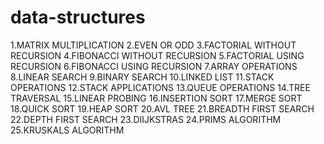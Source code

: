 # data-structures
1.MATRIX MULTIPLICATION
2.EVEN OR ODD 
3.FACTORIAL WITHOUT RECURSION
4.FIBONACCI WITHOUT RECURSION 
5.FACTORIAL USING RECURSION 
6.FIBONACCI USING RECURSION
7.ARRAY OPERATIONS 
8.LINEAR SEARCH 
9.BINARY SEARCH
10.LINKED LIST
11.STACK OPERATIONS
12.STACK APPLICATIONS
13.QUEUE OPERATIONS
14.TREE TRAVERSAL
15.LINEAR PROBING
16.INSERTION SORT
17.MERGE SORT
18.QUICK SORT
19.HEAP SORT
20.AVL TREE
21.BREADTH FIRST SEARCH
22.DEPTH FIRST SEARCH
23.DIIJKSTRAS
24.PRIMS ALGORITHM
25.KRUSKALS ALGORITHM
